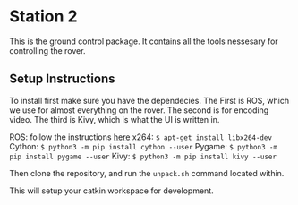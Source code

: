 # Station 2
This is the ground control package. It contains all the tools nessesary for
controlling the rover. 


## Setup Instructions
To install first make sure you have the dependecies. The
First is ROS, which we use for almost everything on the rover. The second is for
encoding video. The third is Kivy, which is what the UI is written in.

ROS: follow the instructions
[here](http://wiki.ros.org/kinetic/Installation/Ubuntu)
x264: `$ apt-get install libx264-dev`
Cython: `$ python3 -m pip install cython --user`
Pygame: `$ python3 -m pip install pygame --user`
Kivy: `$ python3 -m pip install kivy --user`

Then clone the repository, and run the `unpack.sh` command located within.

This will setup your catkin workspace for development.

